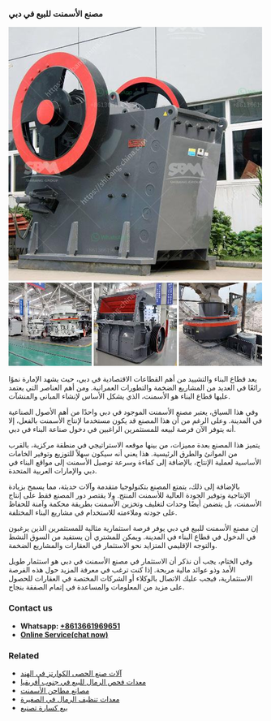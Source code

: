 <h3>مصنع الأسمنت للبيع في دبي</h3><img src='1701853501.jpg' alt=''><p>يعد قطاع البناء والتشييد من أهم القطاعات الاقتصادية في دبي، حيث يشهد الإمارة نموًا رائعًا في العديد من المشاريع الضخمة والتطورات العمرانية. ومن أهم العناصر التي يعتمد عليها قطاع البناء هو الأسمنت، الذي يشكل الأساس لإنشاء المباني والمنشآت.</p><p>وفي هذا السياق، يعتبر مصنع الأسمنت الموجود في دبي واحدًا من أهم الأصول الصناعية في المدينة. وعلى الرغم من أن هذا المصنع قد يكون مستخدما لإنتاج الأسمنت بالفعل، إلا أنه يتوفر الآن فرصة لبيعه للمستثمرين الراغبين في دخول صناعة البناء في دبي.</p><p>يتميز هذا المصنع بعدة مميزات، من بينها موقعه الاستراتيجي في منطقة مركزية، بالقرب من الموانئ والطرق الرئيسية. هذا يعني أنه سيكون سهلاً للتوزيع وتوفير الخامات الأساسية لعملية الإنتاج، بالإضافة إلى كفاءة وسرعة توصيل الأسمنت إلى مواقع البناء في دبي والإمارات العربية المتحدة.</p><p>بالإضافة إلى ذلك، يتمتع المصنع بتكنولوجيا متقدمة وآلات حديثة، مما يسمح بزيادة الإنتاجية وتوفير الجودة العالية للأسمنت المنتج. ولا يقتصر دور المصنع فقط على إنتاج الأسمنت، بل يتضمن أيضًا وحدات لتغليف وتخزين الأسمنت بطريقة محكمة وآمنة للحفاظ على جودته وملاءمته للاستخدام في مشاريع البناء المختلفة.</p><p>إن مصنع الأسمنت للبيع في دبي يوفر فرصة استثمارية مثالية للمستثمرين الذين يرغبون في الدخول في قطاع البناء في المدينة. ويمكن للمشتري أن يستفيد من السوق النشط والتوجه الإقليمي المتزايد نحو الاستثمار في العقارات والمشاريع الضخمة.</p><p>وفي الختام، يجب أن نذكر أن الاستثمار في مصنع الأسمنت في دبي هو استثمار طويل الأمد وذو عوائد مالية مربحة. إذا كنت ترغب في معرفة المزيد حول هذه الفرصة الاستثمارية، فيجب عليك الاتصال بالوكلاء أو الشركات المختصة في العقارات للحصول على مزيد من المعلومات والمساعدة في إتمام الصفقة بنجاح.</p><h3>Contact us</h3><ul><li><strong>Whatsapp:&nbsp;<a href="https://wa.me/8613661969651">+8613661969651</a></strong></li><li><a href="https://swt.shibang-china.com/?git&amp;zhl&amp;مصنع الأسمنت للبيع في دبي"><strong>Online Service(chat now)</strong></a></li></ul><h3>Related</h3><ul><li><a href='آلات صنع الحصى الكوارتز في الهند.md'>آلات صنع الحصى الكوارتز في الهند</a></li><li><a href='معدات فحص الرمال للبيع في جنوب أفريقيا.md'>معدات فحص الرمال للبيع في جنوب أفريقيا</a></li><li><a href='مصانع مطاحن الأسمنت.md'>مصانع مطاحن الأسمنت</a></li><li><a href='معدات تنظيف الرمال في الصغيرة.md'>معدات تنظيف الرمال في الصغيرة</a></li><li><a href='بيع كسارة تصنيع.md'>بيع كسارة تصنيع</a></li></ul>